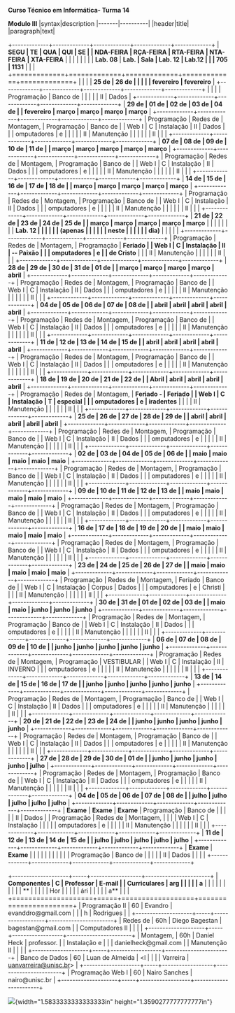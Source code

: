 **Curso Técnico em Informática- Turma 14**

**Modulo III**
|syntax|description
|-------|----------|
|header|title|
|paragraph|text|

+-------------+-------------+-------------+-------------+-------------+
| **SEGU      | **TE        | **QUA       | **QUI       | **SE        |
| NDA-FEIRA** | RÇA-FEIRA** | RTA-FEIRA** | NTA-FEIRA** | XTA-FEIRA** |
|             |             |             |             |             |
| **Lab. 08** | **Lab.      | **Sala      | **Lab. 12** | **Lab.12**  |
|             | 705**       | 1131**      |             |             |
+=============+=============+=============+=============+=============+
|             |             |             | **25 de     | **26 de     |
|             |             |             | fevereiro** | fevereiro** |
+-------------+-------------+-------------+-------------+-------------+
|             |             |             | Programação | Banco de    |
|             |             |             | II          | Dados       |
+-------------+-------------+-------------+-------------+-------------+
| **29 de     | **01 de     | **02 de     | **03 de     | **04 de     |
| fevereiro** | março**     | março**     | março**     | março**     |
+-------------+-------------+-------------+-------------+-------------+
| Programação | Redes de    | Montagem,   | Programação | Banco de    |
| Web I       | C           | Instalação  | II          | Dados       |
|             | omputadores | e           |             |             |
|             | II          | Manutenção  |             |             |
|             |             | II          |             |             |
+-------------+-------------+-------------+-------------+-------------+
| **07 de     | **08 de     | **09 de     | **10 de     | **11 de     |
| março**     | março**     | março**     | março**     | março**     |
+-------------+-------------+-------------+-------------+-------------+
| Programação | Redes de    | Montagem,   | Programação | Banco de    |
| Web I       | C           | Instalação  | II          | Dados       |
|             | omputadores | e           |             |             |
|             | II          | Manutenção  |             |             |
|             |             | II          |             |             |
+-------------+-------------+-------------+-------------+-------------+
| **14 de     | **15 de     | **16 de     | **17 de     | **18 de     |
| março**     | março**     | março**     | março**     | março**     |
+-------------+-------------+-------------+-------------+-------------+
| Programação | Redes de    | Montagem,   | Programação | Banco de    |
| Web I       | C           | Instalação  | II          | Dados       |
|             | omputadores | e           |             |             |
|             | II          | Manutenção  |             |             |
|             |             | II          |             |             |
+-------------+-------------+-------------+-------------+-------------+
| **21 de     | **22 de     | **23 de     | **24 de     | **25 de     |
| março**     | março**     | março**     | março**     | março**     |
|             |             |             |             |             |
| **Lab. 12   |             |             |             |             |
| (apenas     |             |             |             |             |
| neste       |             |             |             |             |
| dia)**      |             |             |             |             |
+-------------+-------------+-------------+-------------+-------------+
| Programação | Redes de    | Montagem,   | Programação | **Feriado   |
| Web I       | C           | Instalação  | II          | -- Paixão   |
|             | omputadores | e           |             | de Cristo** |
|             | II          | Manutenção  |             |             |
|             |             | II          |             |             |
+-------------+-------------+-------------+-------------+-------------+
| **28 de     | **29 de     | **30 de     | **31 de     | **01 de     |
| março**     | março**     | março**     | março**     | abril**     |
+-------------+-------------+-------------+-------------+-------------+
| Programação | Redes de    | Montagem,   | Programação | Banco de    |
| Web I       | C           | Instalação  | II          | Dados       |
|             | omputadores | e           |             |             |
|             | II          | Manutenção  |             |             |
|             |             | II          |             |             |
+-------------+-------------+-------------+-------------+-------------+
| **04 de     | **05 de     | **06 de     | **07 de     | **08 de     |
| abril**     | abril**     | abril**     | abril**     | abril**     |
+-------------+-------------+-------------+-------------+-------------+
| Programação | Redes de    | Montagem,   | Programação | Banco de    |
| Web I       | C           | Instalação  | II          | Dados       |
|             | omputadores | e           |             |             |
|             | II          | Manutenção  |             |             |
|             |             | II          |             |             |
+-------------+-------------+-------------+-------------+-------------+
| **11 de     | **12 de     | **13 de     | **14 de     | **15 de     |
| abril**     | abril**     | abril**     | abril**     | abril**     |
+-------------+-------------+-------------+-------------+-------------+
| Programação | Redes de    | Montagem,   | Programação | Banco de    |
| Web I       | C           | Instalação  | II          | Dados       |
|             | omputadores | e           |             |             |
|             | II          | Manutenção  |             |             |
|             |             | II          |             |             |
+-------------+-------------+-------------+-------------+-------------+
| **18 de     | **19 de     | **20 de     | **21 de     | **22 de     |
| Abril**     | abril**     | abril**     | abril**     | abril**     |
+-------------+-------------+-------------+-------------+-------------+
| Programação | Redes de    | Montagem,   | **Feriado - | **Feriado   |
| Web I       | C           | Instalação  | T           | especial**  |
|             | omputadores | e           | iradentes** |             |
|             | II          | Manutenção  |             |             |
|             |             | II          |             |             |
+-------------+-------------+-------------+-------------+-------------+
| **25 de     | **26 de     | **27 de     | **28 de     | **29 de     |
| abril**     | abril**     | abril**     | abril**     | abril**     |
+-------------+-------------+-------------+-------------+-------------+
| Programação | Redes de    | Montagem,   | Programação | Banco de    |
| Web I       | C           | Instalação  | II          | Dados       |
|             | omputadores | e           |             |             |
|             | II          | Manutenção  |             |             |
|             |             | II          |             |             |
+-------------+-------------+-------------+-------------+-------------+
| **02 de     | **03 de     | **04 de     | **05 de     | **06 de     |
| maio**      | maio**      | maio**      | maio**      | maio**      |
+-------------+-------------+-------------+-------------+-------------+
| Programação | Redes de    | Montagem,   | Programação | Banco de    |
| Web I       | C           | Instalação  | II          | Dados       |
|             | omputadores | e           |             |             |
|             | II          | Manutenção  |             |             |
|             |             | II          |             |             |
+-------------+-------------+-------------+-------------+-------------+
| **09 de     | **10 de     | **11 de     | **12 de     | **13 de     |
| maio**      | maio**      | maio**      | maio**      | maio**      |
+-------------+-------------+-------------+-------------+-------------+
| Programação | Redes de    | Montagem,   | Programação | Banco de    |
| Web I       | C           | Instalação  | II          | Dados       |
|             | omputadores | e           |             |             |
|             | II          | Manutenção  |             |             |
|             |             | II          |             |             |
+-------------+-------------+-------------+-------------+-------------+
| **16 de     | **17 de     | **18 de     | **19 de     | **20 de     |
| maio**      | maio**      | maio**      | maio**      | maio**      |
+-------------+-------------+-------------+-------------+-------------+
| Programação | Redes de    | Montagem,   | Programação | Banco de    |
| Web I       | C           | Instalação  | II          | Dados       |
|             | omputadores | e           |             |             |
|             | II          | Manutenção  |             |             |
|             |             | II          |             |             |
+-------------+-------------+-------------+-------------+-------------+
| **23 de     | **24 de     | **25 de     | **26 de     | **27 de     |
| maio**      | maio**      | maio**      | maio**      | maio**      |
+-------------+-------------+-------------+-------------+-------------+
| Programação | Redes de    | Montagem,   | Feriado     | Banco de    |
| Web I       | C           | Instalação  | Corpus      | Dados       |
|             | omputadores | e           | Christi     |             |
|             | II          | Manutenção  |             |             |
|             |             | II          |             |             |
+-------------+-------------+-------------+-------------+-------------+
| **30 de     | **31 de     | **01 de     | **02 de     | **03 de     |
| maio**      | maio**      | junho**     | junho**     | junho**     |
+-------------+-------------+-------------+-------------+-------------+
| Programação | Redes de    | Montagem,   | Programação | Banco de    |
| Web I       | C           | Instalação  | II          | Dados       |
|             | omputadores | e           |             |             |
|             | II          | Manutenção  |             |             |
|             |             | II          |             |             |
+-------------+-------------+-------------+-------------+-------------+
| **06 de     | **07 de     | **08 de     | **09 de     | **10 de     |
| junho**     | junho**     | junho**     | junho**     | junho**     |
+-------------+-------------+-------------+-------------+-------------+
| Programação | Redes de    | Montagem,   | Programação | VESTIBULAR  |
| Web I       | C           | Instalação  | II          | INVERNO     |
|             | omputadores | e           |             |             |
|             | II          | Manutenção  |             |             |
|             |             | II          |             |             |
+-------------+-------------+-------------+-------------+-------------+
| **13 de     | **14 de     | **15 de     | **16 de     | **17 de     |
| junho**     | junho**     | junho**     | junho**     | junho**     |
+-------------+-------------+-------------+-------------+-------------+
| Programação | Redes de    | Montagem,   | Programação | Banco de    |
| Web I       | C           | Instalação  | II          | Dados       |
|             | omputadores | e           |             |             |
|             | II          | Manutenção  |             |             |
|             |             | II          |             |             |
+-------------+-------------+-------------+-------------+-------------+
| **20 de     | **21 de     | **22 de     | **23 de     | **24 de     |
| junho**     | junho**     | junho**     | junho**     | junho**     |
+-------------+-------------+-------------+-------------+-------------+
| Programação | Redes de    | Montagem,   | Programação | Banco de    |
| Web I       | C           | Instalação  | II          | Dados       |
|             | omputadores | e           |             |             |
|             | II          | Manutenção  |             |             |
|             |             | II          |             |             |
+-------------+-------------+-------------+-------------+-------------+
| **27 de     | **28 de     | **29 de     | **30 de     | **01 de     |
| junho**     | junho**     | junho**     | junho**     | julho**     |
+-------------+-------------+-------------+-------------+-------------+
| Programação | Redes de    | Montagem,   | Programação | Banco de    |
| Web I       | C           | Instalação  | II          | Dados       |
|             | omputadores | e           |             |             |
|             | II          | Manutenção  |             |             |
|             |             | II          |             |             |
+-------------+-------------+-------------+-------------+-------------+
| **04 de     | **05 de     | **06 de     | **07 de     | **08 de     |
| julho**     | julho**     | julho**     | julho**     | julho**     |
+-------------+-------------+-------------+-------------+-------------+
| **Exame**   | **Exame**   | **Exame**   | Programação | Banco de    |
|             |             |             | II          | Dados       |
| Programação | Redes de    | Montagem,   |             |             |
| Web I       | C           | Instalação  |             |             |
|             | omputadores | e           |             |             |
|             | II          | Manutenção  |             |             |
|             |             | II          |             |             |
+-------------+-------------+-------------+-------------+-------------+
| **11 de     | **12 de     | **13 de     | **14 de     | **15 de     |
| julho**     | julho**     | julho**     | julho**     | julho**     |
+-------------+-------------+-------------+-------------+-------------+
| **Exame**   | **Exame**   |             |             |             |
|             |             |             |             |             |
| Programação | Banco de    |             |             |             |
| II          | Dados       |             |             |             |
+-------------+-------------+-------------+-------------+-------------+

+--------------------+-----+------------------+-----------------------+
| **Componentes      | **C | **Professor**    | **E-mail**            |
| Curriculares**     | arg |                  |                       |
|                    | a** |                  |                       |
|                    |     |                  |                       |
|                    | **  |                  |                       |
|                    | Hor |                  |                       |
|                    | ári |                  |                       |
|                    | a** |                  |                       |
+====================+=====+==================+=======================+
| Programação II     | 60  | Evandro          | evanddro\@gmail.com   |
|                    | h   | Rodrigues        |                       |
+--------------------+-----+------------------+-----------------------+
| Redes de           | 60h | Diego Bagestan   | bagestan\@gmail.com   |
| Computadores II    |     |                  |                       |
+--------------------+-----+------------------+-----------------------+
| Montagem,          | 60h | Daniel Heck      | professor.            |
| Instalação e       |     |                  | danielheck\@gmail.com |
| Manutenção II      |     |                  |                       |
+--------------------+-----+------------------+-----------------------+
| Banco de Dados     | 60  | Luan de Almeida  | <l                    |
|                    |     | Varreira         | uanvarreira@unisc.br> |
+--------------------+-----+------------------+-----------------------+
| Programação Web I  | 60  | Nairo Sanches    | nairo\@unisc.br       |
+--------------------+-----+------------------+-----------------------+

![](./media/image1.jpeg){width="1.5833333333333333in"
height="1.3590277777777777in"}

